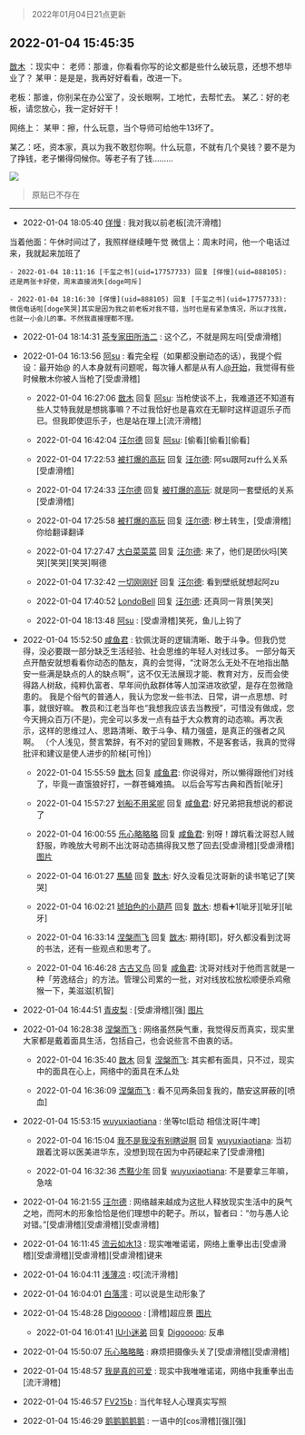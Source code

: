 > 2022年01月04日21点更新
<link rel="stylesheet" href="https://cdn.jsdelivr.net/gh/taotie6/sampleJSON@main/css/photo_show.css">
<meta name="referrer" content="no-referrer" />


 ## 2022-01-04 15:45:35 

 [㪚木](https://www.coolapk.com/feed/32590222?shareKey=NjdiMGIxZDhkMDJlNjFkM2ZlZTc~) ：现实中：
老师：那谁，你看看你写的论文都是些什么破玩意，还想不想毕业了？
某甲：是是是，我再好好看看，改进一下。

老板：那谁，你别呆在办公室了，没长眼啊，工地忙，去帮忙去。
某乙：好的老板，请您放心，我一定好好干！

网络上：
某甲：擦，什么玩意，当个导师可给他牛13坏了。<!--break-->

某乙：呸，资本家，真以为我不敢怼你啊。什么玩意，不就有几个臭钱？要不是为了挣钱，老子懒得伺候你。等老子有了钱……… 

<div class="album">
<img class="img-item" src="http://image.coolapk.com/feed/2021/1220/22/1081091_7a24cd7c_1476_9631_770@300x300.gif" />
</div>

> 原贴已不存在 

 ------- 

- 2022-01-04 18:05:40 [佯慢](uid=888105) : 我对我以前老板[流汗滑稽]

当着他面：午休时间过了，我照样继续睡午觉
微信上：周末时间，他一个电话过来，我就起来加班了 

    - 2022-01-04 18:11:16 [千玺之书](uid=17757733) 回复 [佯慢](uid=888105): 还是两张卡好使，周末直接消失[doge呵斥] 

    - 2022-01-04 18:16:30 [佯慢](uid=888105) 回复 [千玺之书](uid=17757733): 微信电话啦[doge笑哭]其实是因为我之前老板对我不错，当时也是有紧急情况，所以才找我，也就一小会儿的事。不然我直接理都不理。 

- 2022-01-04 18:14:31 [茶专家田所浩二](uid=1980954) : 这个乙，不就是网左吗[受虐滑稽] 

- 2022-01-04 16:13:56 [阿su](uid=17522901) : 看完全程（如果都没删动态的话），我提个假设：最开始@ 的人本身就有问题呢，每次锤人都是从有人<a class="feed-link-uname" href="/u/开始">@开始</a>，我觉得有些时候散木你被人当枪了[受虐滑稽] 

    - 2022-01-04 16:27:06 [㪚木](uid=1081091) 回复 [阿su](uid=17522901): 当枪使谈不上，我难道还不知道有些人艾特我就是想挑事嘛？不过我恰好也是喜欢在无聊时这样逗逗乐子而已。但我即使逗乐子，也是站在理上[流汗滑稽] 

    - 2022-01-04 16:42:04 [汪尔德](uid=1595236) 回复 [阿su](uid=17522901): [偷看][偷看][偷看] 

    - 2022-01-04 17:22:53 [被打爆的高玩](uid=4091765) 回复 [汪尔德](uid=1595236): 阿su跟阿zu什么关系[受虐滑稽] 

    - 2022-01-04 17:24:33 [汪尔德](uid=1595236) 回复 [被打爆的高玩](uid=4091765): 就是同一套壁纸的关系[受虐滑稽] 

    - 2022-01-04 17:25:58 [被打爆的高玩](uid=4091765) 回复 [汪尔德](uid=1595236): 秽土转生，[受虐滑稽]你给翻译翻译 

    - 2022-01-04 17:27:47 [大白菜菜菜](uid=2081020) 回复 [汪尔德](uid=1595236): 来了，他们是团伙吗[笑哭][笑哭][笑哭]啊德 

    - 2022-01-04 17:32:42 [一切刚刚好](uid=701389) 回复 [汪尔德](uid=1595236): 看到壁纸就想起阿zu 

    - 2022-01-04 17:40:52 [LondoBell](uid=530313) 回复 [汪尔德](uid=1595236): 还真同一背景[笑哭] 

    - 2022-01-04 18:13:48 [阿su](uid=17522901) : [受虐滑稽]笑死，鱼儿上钩了 

- 2022-01-04 15:52:50 [咸鱼君](uid=573545) : 钦佩沈哥的逻辑清晰、敢于斗争。但我仍觉得，没必要跟一部分缺乏生活经验、社会思维的年轻人对线过多。
一部分每天点开酷安就想看看你动态的酷友，真的会觉得，“沈哥怎么无处不在地指出酷安一些满是缺点的人的缺点啊”，这不仅无法展现才能、教育对方，反而会使得路人树敌<!--break-->，纯粹仇富者、早年间仇敌群体等人加深进攻欲望，是存在忽微隐患的。
我是个俗气的普通人，我认为您发一些书法、日常，讲一点思想、时事，就很好嘛。
教员和江老当年也“我想我应该去当教授”，可惜没有做成，您今天拥众百万(不是)，完全可以多发一点有益于大众教育的动态嘛。再次表示，这样的思维过人、思路清晰、敢于斗争、精力强盛，是真正的强者之风啊。
（个人浅见，赘言繁辞，有不对的望回复赐教，不是客套话，我真的觉得批评和建议是使人进步的阶梯[可怜]） 

    - 2022-01-04 15:55:59 [㪚木](uid=1081091) 回复 [咸鱼君](uid=573545): 你说得对，所以懒得跟他们对线了，毕竟一直饿狼好打，一群苍蝇难搞。
以后会写写古典和西哲[呲牙] 

    - 2022-01-04 15:57:27 [划船不用桨呢](uid=967637) 回复 [咸鱼君](uid=573545): 好兄弟把我想说的都说了 

    - 2022-01-04 16:00:55 [乐心略略略](uid=3897981) 回复 [咸鱼君](uid=573545): 别呀！蹲坑看沈哥怼人贼舒服，昨晚放大号刷不出沈哥动态搞得我又憋了回去[受虐滑稽][受虐滑稽] [图片](http://image.coolapk.com/feed/2022/0104/16/3897981_c612eb37_3253_4828_508@1080x2340.jpeg)

    - 2022-01-04 16:01:27 [馬驍](uid=3270825) 回复 [㪚木](uid=1081091): 好久没看见沈哥新的读书笔记了[笑哭] 

    - 2022-01-04 16:02:21 [琥珀色的小葫芦](uid=3670859) 回复 [㪚木](uid=1081091): 想看➕1[呲牙][呲牙][呲牙] 

    - 2022-01-04 16:33:14 [涅槃而飞](uid=1128897) 回复 [㪚木](uid=1081091): 期待[耶]，好久都没看到沈哥的书法，还有一些观点和思考了。 

    - 2022-01-04 16:46:28 [古古又鸟](uid=1049013) 回复 [咸鱼君](uid=573545): 沈哥对线对于他而言就是一种「劳逸结合」的方法。管理公司累的一批，对对线放松放松顺便杀鸡儆猴一下，美滋滋[机智] 

- 2022-01-04 16:44:51 [青皮梨](uid=1109281) : [受虐滑稽][强] [图片](http://image.coolapk.com/feed/2022/0104/16/1109281_d6e7b5f2_5890_2269_975@690x436.jpeg)

- 2022-01-04 16:28:38 [涅槃而飞](uid=1128897) : 网络虽然戾气重，我觉得反而真实，现实里大家都是戴着面具生活，包括自己，也会说些言不由衷的话。 

    - 2022-01-04 16:35:40 [㪚木](uid=1081091) 回复 [涅槃而飞](uid=1128897): 其实都有面具，只不过，现实中的面具在心上，网络中的面具在禾厶处 

    - 2022-01-04 16:36:09 [涅槃而飞](uid=1128897) : 看不见两条回复我的，酷安这屏蔽的[喷血] 

- 2022-01-04 15:53:15 [wuyuxiaotiana](uid=686790) : 坐等tcl启动 相信沈哥[牛啤] 

    - 2022-01-04 16:15:04 [我不是我没有别瞎说啊](uid=2231912) 回复 [wuyuxiaotiana](uid=686790): 当初跟着沈哥以医美进华东，没想到现在因为中药硬起来了[受虐滑稽] 

    - 2022-01-04 16:32:36 [杰黠少年](uid=925525) 回复 [wuyuxiaotiana](uid=686790): 不是要拿三年嘛，急啥 

- 2022-01-04 16:21:55 [汪尔德](uid=1595236) : 网络越来越成为这批人释放现实生活中的戾气之地，而阿木的形象恰恰是他们理想中的靶子。所以，智者曰：“勿与愚人论对错。”[受虐滑稽][受虐滑稽][受虐滑稽] 

- 2022-01-04 16:11:45 [流云如水13](uid=3415673) : 现实唯唯诺诺，网络上重拳出击[受虐滑稽][受虐滑稽][受虐滑稽][受虐滑稽]键来 

- 2022-01-04 16:04:11 [浅薄凉](uid=1630624) : 哎[流汗滑稽] 

- 2022-01-04 16:04:01 [白落澪](uid=9540950) : 可以说是生动形象了 

- 2022-01-04 15:48:28 [Digooooo](uid=1344187) : [滑稽]超应景 [图片](http://image.coolapk.com/feed/2022/0104/15/1344187_26f29c69_2507_5928_62@960x1392.jpeg)

    - 2022-01-04 16:01:41 [IU小迷弟](uid=2571083) 回复 [Digooooo](uid=1344187): 反串 

- 2022-01-04 15:50:07 [乐心略略略](uid=3897981) : 麻烦把摄像头关了[受虐滑稽][受虐滑稽] 

- 2022-01-04 15:48:57 [我是真的可爱](uid=731138) : 现实中我唯唯诺诺，网络中我重拳出击[流汗滑稽] 

- 2022-01-04 15:46:57 [FV215b](uid=3424776) : 当代年轻人心理真实写照 

- 2022-01-04 15:46:29 [鹅鹅鹅鹅鹅](uid=1157677) : 一语中的[cos滑稽][强][强] 

